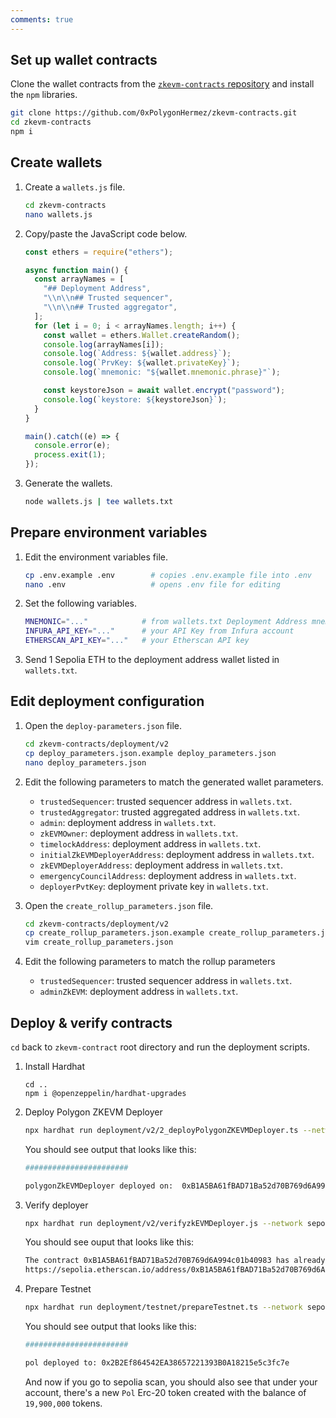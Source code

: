 ```yaml
---
comments: true
---
```


## Set up wallet contracts

Clone the wallet contracts from the [`zkevm-contracts` repository](https://github.com/0xPolygonHermez/zkevm-contracts) and install the `npm` libraries.

```sh
git clone https://github.com/0xPolygonHermez/zkevm-contracts.git
cd zkevm-contracts
npm i
```

## Create wallets

1. Create a `wallets.js` file.

    ```sh
    cd zkevm-contracts
    nano wallets.js
    ```

2. Copy/paste the JavaScript code below.

    ```js
    const ethers = require("ethers");

    async function main() {
      const arrayNames = [
        "## Deployment Address",
        "\\n\\n## Trusted sequencer",
        "\\n\\n## Trusted aggregator",
      ];
      for (let i = 0; i < arrayNames.length; i++) {
        const wallet = ethers.Wallet.createRandom();
        console.log(arrayNames[i]);
        console.log(`Address: ${wallet.address}`);
        console.log(`PrvKey: ${wallet.privateKey}`);
        console.log(`mnemonic: "${wallet.mnemonic.phrase}"`);

        const keystoreJson = await wallet.encrypt("password");
        console.log(`keystore: ${keystoreJson}`);
      }
    }

    main().catch((e) => {
      console.error(e);
      process.exit(1);
    });
    ```

3. Generate the wallets.

    ```sh
    node wallets.js | tee wallets.txt
    ```

## Prepare environment variables

1. Edit the environment variables file.

    ```bash
    cp .env.example .env        # copies .env.example file into .env
    nano .env                   # opens .env file for editing
    ```

2. Set the following variables.

    ```sh
    MNEMONIC="..."            # from wallets.txt Deployment Address mnemonic
    INFURA_API_KEY="..."      # your API Key from Infura account
    ETHERSCAN_API_KEY="..."   # your Etherscan API key
    ```

3. Send 1 Sepolia ETH to the deployment address wallet listed in `wallets.txt`.

## Edit deployment configuration

1. Open the `deploy-parameters.json` file.

    ```sh
    cd zkevm-contracts/deployment/v2
    cp deploy_parameters.json.example deploy_parameters.json
    nano deploy_parameters.json
    ```

2. Edit the following parameters to match the generated wallet parameters.

    - `trustedSequencer`: trusted sequencer address in `wallets.txt`.
    - `trustedAggregator`: trusted aggregated address in `wallets.txt`.
    - `admin`: deployment address in `wallets.txt`.
    - `zkEVMOwner`: deployment address in `wallets.txt`.
    - `timelockAddress`: deployment address in `wallets.txt`.
    - `initialZkEVMDeployerAddress`: deployment address in `wallets.txt`.  
    - `zkEVMDeployerAddress`: deployment address in `wallets.txt`.  
    - `emergencyCouncilAddress`: deployment address in `wallets.txt`.
    - `deployerPvtKey`: deployment private key in `wallets.txt`.

3. Open the `create_rollup_parameters.json` file.

    ```bash
    cd zkevm-contracts/deployment/v2
    cp create_rollup_parameters.json.example create_rollup_parameters.json
    vim create_rollup_parameters.json
    ```

4. Edit the following parameters to match the rollup parameters
    - `trustedSequencer`:  trusted sequencer address in `wallets.txt`.
    - `adminZkEVM`: deployment address in `wallets.txt`.
## Deploy & verify contracts

`cd` back to `zkevm-contract` root directory and run the deployment scripts.

1. Install Hardhat

   ```
   cd ..
   npm i @openzeppelin/hardhat-upgrades
   ```

2. Deploy Polygon ZKEVM Deployer

   ```bash
   npx hardhat run deployment/v2/2_deployPolygonZKEVMDeployer.ts --network sepolia
   ```

   You should see output that looks like this:

   ```bash
   #######################
   
   polygonZkEVMDeployer deployed on:  0xB1A5BA61fBAD71Ba52d70B769d6A994c01b40983
   ```

3. Verify deployer

   ```bash
   npx hardhat run deployment/v2/verifyzkEVMDeployer.js --network sepolia
   ```

   You should see ouput that looks like this:

   ```bash
   The contract 0xB1A5BA61fBAD71Ba52d70B769d6A994c01b40983 has already been verified.
   https://sepolia.etherscan.io/address/0xB1A5BA61fBAD71Ba52d70B769d6A994c01b40983#code
   ```

4. Prepare Testnet

   ```bash
   npx hardhat run deployment/testnet/prepareTestnet.ts --network sepolia
   ```

   You should see output that looks like this:

   ```bash
   #######################
   
   pol deployed to: 0x2B2Ef864542EA38657221393B0A18215e5c3fc7e
   ```

   And now if you go to sepolia scan, you should also see that under your account, there's a new `Pol` Erc-20 token created with the balance of `19,900,000` tokens.
